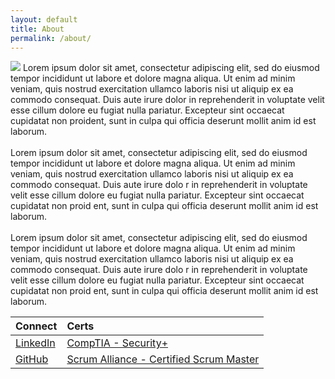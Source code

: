 ```yaml
---
layout: default
title: About
permalink: /about/
---
```

<img class="profile-image" src="{{ site.baseurl }}/assets/profile.jpeg" />
Lorem ipsum dolor sit amet, consectetur adipiscing elit, sed do eiusmod tempor incididunt ut labore et dolore magna aliqua. Ut enim ad minim veniam, quis nostrud exercitation ullamco laboris nisi ut aliquip ex ea commodo consequat. Duis aute irure dolor in reprehenderit in voluptate velit esse cillum dolore eu fugiat nulla pariatur. Excepteur sint occaecat cupidatat non proident, sunt in culpa qui officia deserunt mollit anim id est laborum.<br>
<br>
Lorem ipsum dolor sit amet, consectetur adipiscing elit, sed do eiusmod tempor incididunt ut labore et dolore magna aliqua. Ut     enim ad minim veniam, quis nostrud exercitation ullamco laboris nisi ut aliquip ex ea commodo consequat. Duis aute irure dolo    r in reprehenderit in voluptate velit esse cillum dolore eu fugiat nulla pariatur. Excepteur sint occaecat cupidatat non proid    ent, sunt in culpa qui officia deserunt mollit anim id est laborum.<br>
<br>
Lorem ipsum dolor sit amet, consectetur adipiscing elit, sed do eiusmod tempor incididunt ut labore et dolore magna aliqua. Ut     enim ad minim veniam, quis nostrud exercitation ullamco laboris nisi ut aliquip ex ea commodo consequat. Duis aute irure dolo    r in reprehenderit in voluptate velit esse cillum dolore eu fugiat nulla pariatur. Excepteur sint occaecat cupidatat non proid    ent, sunt in culpa qui officia deserunt mollit anim id est laborum.<br>

|       Connect       |        Certs        |
|:--------------------|:--------------------|
<a href="https://www.linkedin.com/in/gabriel-conlon/">LinkedIn</a> | <a href="https://www.credly.com/badges/f57c55c7-7dc1-4fc3-b170-1c920fc5c62a/public_url">CompTIA - Security+</a> |
<a href="https://github.com/gabrielconlon">GitHub</a> | <a href="https://www.scrumalliance.org/community/profile/gconlon">Scrum Alliance - Certified Scrum Master</a>| 

